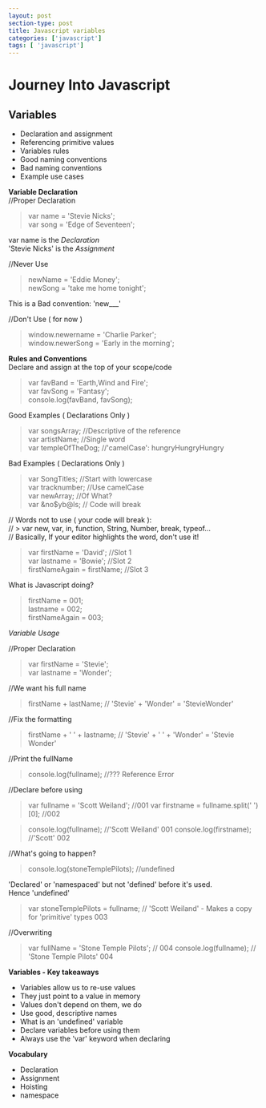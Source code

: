 ```yaml
---
layout: post
section-type: post
title: Javascript variables
categories: ['javascript']
tags: [ 'javascript']
---
```



# Journey Into Javascript

## Variables  

- Declaration and assignment
- Referencing primitive values
- Variables rules
- Good naming conventions
- Bad naming conventions
- Example use cases

**Variable Declaration**  
//Proper Declaration  
> var name = 'Stevie Nicks';  
> var song = 'Edge of Seventeen';  

var name is the *Declaration*  
'Stevie Nicks' is the *Assignment*  

//Never Use
> newName = 'Eddie Money';  
> newSong = 'take me home tonight';  

This is a Bad convention: 'new___'

//Don't Use ( for now )
> window.newername = 'Charlie Parker';  
> window.newerSong = 'Early in the morning';

**Rules and Conventions**  
Declare and assign at the top of your scope/code
> var favBand = 'Earth,Wind and Fire';  
> var favSong = 'Fantasy';  
> console.log(favBand, favSong);  

Good Examples ( Declarations Only )  
> var songsArray; //Descriptive of the reference  
> var artistName; //Single word  
> var templeOfTheDog; //'camelCase': hungryHungryHungry  

Bad Examples ( Declarations Only )  
> var SongTitles; //Start with lowercase  
> var tracknumber; //Use camelCase  
> var newArray; //Of What?  
> var &no$yb@ls; // Code will break  

// Words not to use ( your code will break ):  
// > var new, var, in, function, String, Number, break, typeof...  
// Basically, If your editor highlights the word, don't use it!  

> var firstName = 'David'; //Slot 1  
> var lastname = 'Bowie'; //Slot 2  
> firstNameAgain = firstName; //Slot 3  

What is Javascript doing?  
> firstName = 001;  
> lastname = 002;  
> firstNameAgain = 003;    

*Variable Usage*  

//Proper Declaration  
> var firstName = 'Stevie';  
> var lastname = 'Wonder';  

//We want his full name  
> firstName + lastName; // 'Stevie' + 'Wonder' = 'StevieWonder'

//Fix the formatting
> firstName + ' ' + lastname; // 'Stevie' + ' ' + 'Wonder' = 'Stevie Wonder'  

//Print the fullName
> console.log(fullname); //???  Reference Error  

//Declare before using
> var fullname = 'Scott Weiland';  //001
> var firstname = fullname.split(' ')[0]; //002  

> console.log(fullname); //'Scott Weiland'  001
> console.log(firstname); //'Scott'  002

//What's going to happen?
> console.log(stoneTemplePilots); //undefined  

'Declared' or 'namespaced' but not 'defined' before it's used.  
Hence 'undefined'
> var stoneTemplePilots = fullname; // 'Scott Weiland' - Makes a copy for 'primitive' types  003  

//Overwriting  
> var fullName = 'Stone Temple Pilots'; // 004
> console.log(fullname); // 'Stone Temple Pilots' 004

**Variables - Key takeaways**
- Variables allow us to re-use values  
- They just point to a value in memory  
- Values don't depend on them, we do  
- Use good, descriptive names  
- What is an 'undefined' variable  
- Declare variables before using them  
- Always use the 'var' keyword when declaring  

**Vocabulary**  
- Declaration  
- Assignment  
- Hoisting  
- namespace  
